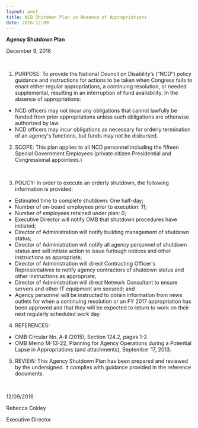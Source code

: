 ```yaml
---
layout: post
title: NCD Shutdown Plan in Absence of Appropriations
date: 2016-12-09
---
```

**Agency Shutdown Plan**

December 9, 2016

 

1. PURPOSE: To provide the National Council on Disability’s (“NCD”) policy guidance and instructions for actions to be taken when Congress fails to enact either regular appropriations, a continuing resolution, or needed supplemental, resulting in an interruption of fund availability. In the absence of appropriations: 

* NCD officers may not incur any obligations that cannot lawfully be funded from prior appropriations unless such obligations are otherwise authorized by law. 
* NCD officers may incur obligations as necessary for orderly termination of an agency's functions, but funds may not be disbursed. 

2. SCOPE: This plan applies to all NCD personnel including the fifteen Special Government Employees (private citizen Presidential and Congressional appointees.) 

 

3. POLICY: In order to execute an orderly shutdown, the following information is provided: 

* Estimated time to complete shutdown: One half-day; 
* Number of on-board employees prior to execution: 11; 
* Number of employees retained under plan: 0; 
* Executive Director will notify OMB that shutdown procedures have initiated; 
* Director of Administration will notify building management of shutdown status; 
* Director of Administration will notify all agency personnel of shutdown status and will initiate action to issue furlough notices and other instructions as appropriate; 
* Director of Administration will direct Contracting Officer's Representatives to notify agency contractors of shutdown status and other instructions as appropriate; 
* Director of Administration will direct Network Consultant to ensure servers and other IT equipment are secured; and 
* Agency personnel will be instructed to obtain information from news outlets for when a continuing resolution or an FY 2017 appropriation has been approved and that they will be expected to return to work on their next regularly scheduled work day. 

4. REFERENCES: 

* OMB Circular No. A-ll (2015), Section 124.2, pages 1-2 
* OMB Memo M-13-22, Planning for Agency Operations during a Potential Lapse in Appropriations (and attachments), September 17, 2013. 

5. REVIEW: This Agency Shutdown Plan has been prepared and reviewed by the undersigned. It complies with guidance provided in the reference documents.

 

12/09/2016

Rebecca Cokley 

Executive Director